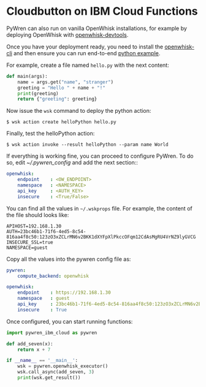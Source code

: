 # Cloudbutton on IBM Cloud Functions

PyWren can also run on vanilla OpenWhisk installations, for example by deploying OpenWhisk with [openwhisk-devtools](https://github.com/apache/openwhisk-devtools).

Once you have your deployment ready, you need to install the [openwhisk-cli](https://github.com/apache/openwhisk-cli) and then ensure you can run end-to-end [python example](https://github.com/apache/openwhisk/blob/master/docs/actions-python.md). 

For example, create a file named `hello.py` with the next content:

```python
def main(args):
    name = args.get("name", "stranger")
    greeting = "Hello " + name + "!"
    print(greeting)
    return {"greeting": greeting}
```

Now issue the `wsk` command to deploy the python action:

```
$ wsk action create helloPython hello.py
```

Finally, test the helloPython action:

```
$ wsk action invoke --result helloPython --param name World
```

If everything is working fine, you can proceed to configure PyWren. To do so, edit *~/.pywren_config* and add the next section::

```yaml
openwhisk:
    endpoint    : <OW_ENDPOINT>
    namespace   : <NAMESPACE>
    api_key     : <AUTH_KEY>
    insecure    : <True/False>
```

You can find all the values in `~/.wskprops` file. For example, the content of the file should looks like:

```
APIHOST=192.168.1.30
AUTH=23bc46b1-71f6-4ed5-8c54-816aa4f8c50:123zO3xZCLrMN6v2BKK1dXYFpXlPkccOFqm12CdAsMgRU4VrNZ9lyGVCG
INSECURE_SSL=true
NAMESPACE=guest
```

Copy all the values into the pywren config file as:

```yaml
pywren:
    compute_backend: openwhisk

openwhisk:
    endpoint    : https://192.168.1.30
    namespace   : guest
    api_key     : 23bc46b1-71f6-4ed5-8c54-816aa4f8c50:123zO3xZCLrMN6v2BKK1dXYFpXlPkccOFqm12CdAsMgRU4VrNZ9lyGVCG
    insecure    : True
```

Once configured, you can start running functions:

```python
import pywren_ibm_cloud as pywren

def add_seven(x):
    return x + 7

if __name__ == '__main__':
    wsk = pywren.openwhisk_executor()
    wsk.call_async(add_seven, 3)
    print(wsk.get_result())
```
